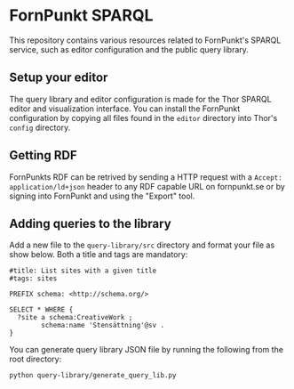 # FornPunkt SPARQL

This repository contains various resources related to FornPunkt's SPARQL service, such as editor configuration and the public query library.

## Setup your editor

The query library and editor configuration is made for the Thor SPARQL editor and visualization interface. You can install the FornPunkt configuration by copying all files found in the `editor` directory into Thor's `config` directory.

## Getting RDF

FornPunkts RDF can be retrived by sending a HTTP request with a `Accept: application/ld+json` header to any RDF capable URL on fornpunkt.se or by signing into FornPunkt and using the "Export" tool.

## Adding queries to the library

Add a new file to the `query-library/src` directory and format your file as show below. Both a title and tags are mandatory:

```
#title: List sites with a given title
#tags: sites

PREFIX schema: <http://schema.org/>

SELECT * WHERE {
  ?site a schema:CreativeWork ;
        schema:name 'Stensättning'@sv .
}

```

You can generate query library JSON file by running the following from the root directory:

```
python query-library/generate_query_lib.py
```
